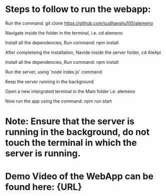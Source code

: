 # Steps to follow to run the webapp:

  Run the command: git clone https://github.com/sudhanshu105/alemeno
  
  Navigate inside the folder in the terminal, i.e. cd alemeno
  
  Install all the dependencies, Run command: npm install
  
  After completeing the installation, Navide inside the server folder, cd AleApi
  
  Install all the dependencies, Run command: npm install
  
  Run the server, using 'node index.js' command
  
  Keep the server running in the background
  
  Open a new intergrated terminal in the Main folder i.e. alemeno
  
  Now run the app using the command: npm run start 

# Note: Ensure that the server is running in the background, do not touch the terminal in which the server is running.

# Demo Video of the WebApp can be found here: {URL}


